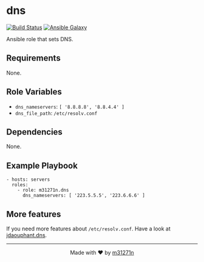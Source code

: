 # dns

[![Build Status](https://travis-ci.org/m31271n/ansible-role-dns.svg?branch=master)](https://travis-ci.org/m31271n/ansible-role-dns)
[![Ansible Galaxy](https://img.shields.io/badge/galaxy-m31271n.dns-blue.svg)](https://galaxy.ansible.com/m31271n/dns)

Ansible role that sets DNS.

## Requirements

None.

## Role Variables

+ `dns_nameservers`: `[ '8.8.8.8', '8.8.4.4' ]`
+ `dns_file_path`: `/etc/resolv.conf`

## Dependencies

None.

## Example Playbook

```
- hosts: servers
  roles:
    - role: m31271n.dns
      dns_nameservers: [ '223.5.5.5', '223.6.6.6' ]
```

## More features

If you need more features about `/etc/resolv.conf`. Have a look at [jdaouphant.dns](https://galaxy.ansible.com/jdauphant/dns/).

* * *

<p align="center">Made with ❤ by <a href="http://index.m31271n.com">m31271n</a></p>

